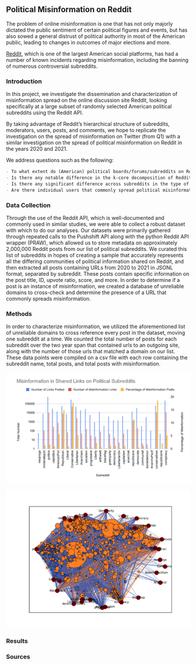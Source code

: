 ## Political Misinformation on Reddit

The problem of online misinformation is one that has not only majorly dictated the public sentiment of certain political figures and events, but has also sowed a general distrust of political authority in most of the American public, leading to changes in outcomes of major elections and more.

[Reddit](https://www.reddit.com/), which is one of the largest American social platforms, has had a number of known incidents regarding misinformation, including the banning of numerous controversial subreddits.

### Introduction

In this project, we investigate the dissemination and characterization of misinformation spread on the online discussion site Reddit, looking specifically at a large subset of randomly selected American political subreddits using the Reddit API.

By taking advantage of Reddit’s hierarchical structure of subreddits, moderators, users, posts, and comments, we hope to replicate the investigation on the spread of misinformation on Twitter (from Q1) with a similar investigation on the spread of political misinformation on Reddit in the years 2020 and 2021.

We address questions such as the following:

```markdown
- To what extent do (American) political boards/forums/subreddits on Reddit share misinformation?
- Is there any notable difference in the k-core decomposition of Reddit vs. Twitter?
- Is there any significant difference across subreddits in the type of political misinformation being spread?
- Are there individual users that commonly spread political misinformation across all subreddits?
```

### Data Collection

Through the use of the Reddit API, which is well-documented and commonly used in similar studies, we were able to collect a robust dataset with which to do our analyses. Our datasets were primarily gathered through repeated calls to the Pushshift API along with the python Reddit API wrapper (PRAW), which allowed us to store metadata on approximately 2,000,000 Reddit posts from our list of political subreddits. We curated this list of subreddits in hopes of creating a sample that accurately represents all the differing communities of political information shared on Reddit, and then extracted all posts containing URLs from 2020 to 2021 in JSONL format, separated by subreddit. These posts contain specific information on the post title, ID, upvote ratio, score, and more. In order to determine if a post is an instance of misinformation, we created a database of unreliable domains to cross-check and determine the presence of a URL that commonly spreads misinformation.

### Methods

In order to characterize misinformation, we utilized the aforementioned list of unreliable domains to cross reference every post in the dataset, moving one subreddit at a time. We counted the total number of posts for each subreddit over the two year span that contained urls to an outgoing site, along with the number of those urls that matched a domain on our list. These data points were compiled on a csv file with each row containing the subreddit name, total posts, and total posts with misinformation.

![Misinfo](https://github.com/ad-iti/DSC180B_Group5_Website/blob/main/docs/assets/images/misinfo.png)

![Graph](https://github.com/ad-iti/DSC180B_Group5_Website/blob/main/docs/assets/images/graph.png)

### Results

### Sources
